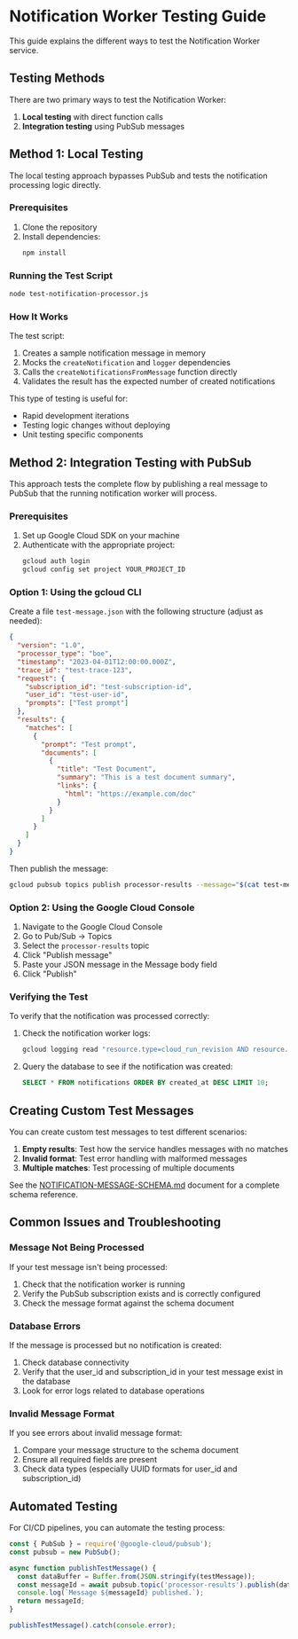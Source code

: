 # Notification Worker Testing Guide

This guide explains the different ways to test the Notification Worker service.

## Testing Methods

There are two primary ways to test the Notification Worker:

1. **Local testing** with direct function calls
2. **Integration testing** using PubSub messages

## Method 1: Local Testing

The local testing approach bypasses PubSub and tests the notification processing logic directly.

### Prerequisites

1. Clone the repository
2. Install dependencies:
   ```bash
   npm install
   ```

### Running the Test Script

```bash
node test-notification-processor.js
```

### How It Works

The test script:
1. Creates a sample notification message in memory
2. Mocks the `createNotification` and `logger` dependencies
3. Calls the `createNotificationsFromMessage` function directly
4. Validates the result has the expected number of created notifications

This type of testing is useful for:
- Rapid development iterations
- Testing logic changes without deploying
- Unit testing specific components

## Method 2: Integration Testing with PubSub

This approach tests the complete flow by publishing a real message to PubSub that the running notification worker will process.

### Prerequisites

1. Set up Google Cloud SDK on your machine
2. Authenticate with the appropriate project:
   ```bash
   gcloud auth login
   gcloud config set project YOUR_PROJECT_ID
   ```

### Option 1: Using the gcloud CLI

Create a file `test-message.json` with the following structure (adjust as needed):

```json
{
  "version": "1.0",
  "processor_type": "boe",
  "timestamp": "2023-04-01T12:00:00.000Z",
  "trace_id": "test-trace-123",
  "request": {
    "subscription_id": "test-subscription-id",
    "user_id": "test-user-id",
    "prompts": ["Test prompt"]
  },
  "results": {
    "matches": [
      {
        "prompt": "Test prompt",
        "documents": [
          {
            "title": "Test Document",
            "summary": "This is a test document summary",
            "links": {
              "html": "https://example.com/doc"
            }
          }
        ]
      }
    ]
  }
}
```

Then publish the message:

```bash
gcloud pubsub topics publish processor-results --message="$(cat test-message.json)"
```

### Option 2: Using the Google Cloud Console

1. Navigate to the Google Cloud Console
2. Go to Pub/Sub → Topics
3. Select the `processor-results` topic
4. Click "Publish message"
5. Paste your JSON message in the Message body field
6. Click "Publish"

### Verifying the Test

To verify that the notification was processed correctly:

1. Check the notification worker logs:
   ```bash
   gcloud logging read "resource.type=cloud_run_revision AND resource.labels.service_name=notification-worker" --limit 20
   ```

2. Query the database to see if the notification was created:
   ```sql
   SELECT * FROM notifications ORDER BY created_at DESC LIMIT 10;
   ```

## Creating Custom Test Messages

You can create custom test messages to test different scenarios:

1. **Empty results**: Test how the service handles messages with no matches
2. **Invalid format**: Test error handling with malformed messages
3. **Multiple matches**: Test processing of multiple documents

See the [NOTIFICATION-MESSAGE-SCHEMA.md](./NOTIFICATION-MESSAGE-SCHEMA.md) document for a complete schema reference.

## Common Issues and Troubleshooting

### Message Not Being Processed

If your test message isn't being processed:

1. Check that the notification worker is running
2. Verify the PubSub subscription exists and is correctly configured
3. Check the message format against the schema document

### Database Errors

If the message is processed but no notification is created:

1. Check database connectivity
2. Verify that the user_id and subscription_id in your test message exist in the database
3. Look for error logs related to database operations

### Invalid Message Format

If you see errors about invalid message format:

1. Compare your message structure to the schema document
2. Ensure all required fields are present
3. Check data types (especially UUID formats for user_id and subscription_id)

## Automated Testing

For CI/CD pipelines, you can automate the testing process:

```javascript
const { PubSub } = require('@google-cloud/pubsub');
const pubsub = new PubSub();

async function publishTestMessage() {
  const dataBuffer = Buffer.from(JSON.stringify(testMessage));
  const messageId = await pubsub.topic('processor-results').publish(dataBuffer);
  console.log(`Message ${messageId} published.`);
  return messageId;
}

publishTestMessage().catch(console.error);
``` 